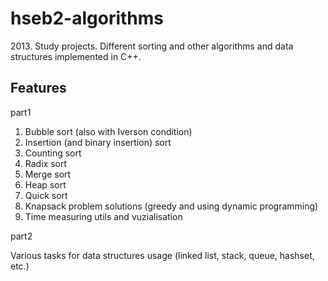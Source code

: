 # hseb2-algorithms
2013\. Study projects. Different sorting and other algorithms and data structures implemented in C++.
## Features
part1
1. Bubble sort (also with Iverson condition)
2. Insertion (and binary insertion) sort
3. Counting sort
4. Radix sort
5. Merge sort
6. Heap sort
7. Quick sort
8. Knapsack problem solutions (greedy and using dynamic programming)
9. Time measuring utils and vuzialisation

part2

  Various tasks for data structures usage (linked list, stack, queue, hashset, etc.)
